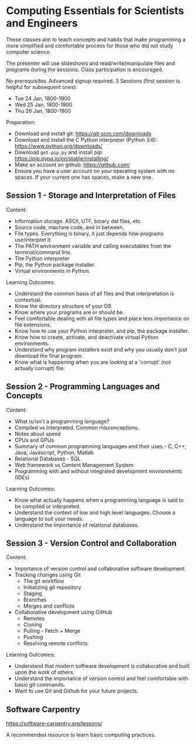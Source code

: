 # Computing Essentials for Scientists and Engineers

These classes aim to teach concepts and habits that make programming a more simplified and comfortable process for those who did not study computer science. 

The presenter will use slideshows and read/write/manipulate files and programs during the sessions. Class participation is encouraged. 


No prerequisites. Advanced signup required. 3 Sessions (first session is helpful for subsequent ones):

- Tue 24 Jan, 1800-1900
- Wed 25 Jan, 1800-1900
- Thu 26 Jan, 1800-1900

Preparation: 

- Download and install git: https://git-scm.com/downloads
- Download and install the C Python interpreter (Python 3.6): https://www.python.org/downloads/
- Download `get-pip.py` and install pip: https://pip.pypa.io/en/stable/installing/
- Make an account on github: https://github.com/
- Ensure you have a user account on your operating system with no spaces. If your current one has spaces, make a new one. 

## Session 1 - Storage and Interpretation of Files 

Content: 

- Information storage. ASCII, UTF, binary dat files, etc. 
- Source code, machine code, and in between. 
- File types. Everything is binary, it just depends how programs use/interpret it. 
- The PATH environment variable and calling executables from the terminal/command line.
- The Python interpreter
- Pip, the Python package installer.
- Virtual environments in Python. 

Learning Outcomes:

- Understand the common basis of all files and that interpretation is contextual. 
- Know the directory structure of your OS
- Know where your programs are or should be.
- Feel comfortable dealing with all file types and place less importance on file extensions.
- Know how to use your Python interpreter, and pip, the package installer.
- Know how to create, activate, and deactivate virtual Python environments.
- Understand why program installers exist and why you usually don't just download the final program.
- Know what is happening when you are looking at a 'corrupt' (not actually corrupt) file.

## Session 2 - Programming Languages and Concepts

Content: 

- What is/isn't a programming language? 
- Compiled vs Interpreted. Common misconceptions. 
- Notes about speed
- CPUs and GPUs
- Summary of common programming languages and their uses - C, C++, Java, Javascript, Python, Matlab
- Relational Databases - SQL
- Web framework vs Content Management System
- Programming with and without integrated development environments (IDEs)

Learning Outcomes:

- Know what actually happens when a programming language is said to be compiled or interpreted.
- Understand the context of low and high level languages. Choose a language to suit your needs. 
- Understand the importance of relational databases.

## Session 3 - Version Control and Collaboration

Content:

- Importance of version control and collaborative software development
- Tracking changes using Git
	- The git workflow
	- Initializing git repository
	- Staging 
	- Branches
	- Merges and conflicts
- Collaborative development using GitHub
	- Remotes
	- Cloning
	- Pulling - Fetch + Merge
	- Pushing
	- Resolving remote conflicts

Learning Outcomes:

- Understand that modern software development is collaborative and built upon the work of others. 
- Understand the importance of version control and feel comfortable with basic git commands. 
- Want to use Git and Github for your future projects.

## Software Carpentry ##

https://software-carpentry.org/lessons/

A recommended resource to learn basic computing practices.
